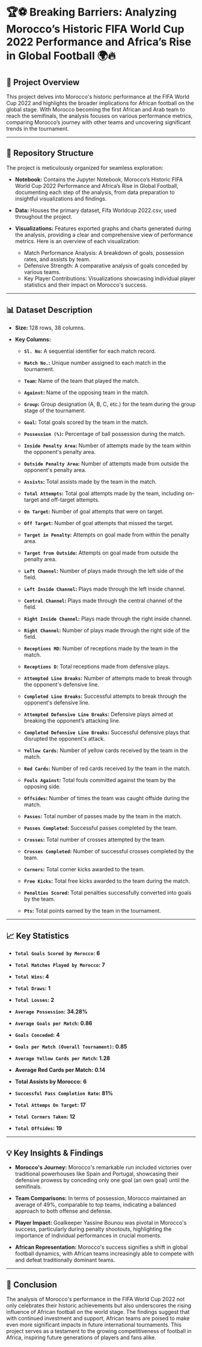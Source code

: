 # 🏆⚽ Breaking Barriers: Analyzing Morocco’s Historic FIFA World Cup 2022 Performance and Africa’s Rise in Global Football 🌍🔥

## 📌 Project Overview

This project delves into Morocco's historic performance at the FIFA World Cup 2022 and highlights the broader implications for African football on the global stage. With Morocco becoming the first African and Arab team to reach the semifinals, the analysis focuses on various performance metrics, comparing Morocco’s journey with other teams and uncovering significant trends in the tournament.

________________________________________


## 📂 Repository Structure

The project is meticulously organized for seamless exploration:

+ **Notebook:** Contains the Jupyter Notebook, Morocco’s Historic FIFA World Cup 2022 Performance and Africa’s Rise in Global Football, documenting each step of the analysis, from data preparation to insightful visualizations and findings.

+ **Data:** Houses the primary dataset, Fifa Worldcup 2022.csv, used throughout the project.

+ **Visualizations:** Features exported graphs and charts generated during the analysis, providing a clear and comprehensive view of performance metrics. Here is an overview of each visualization:

  + Match Performance Analysis: A breakdown of goals, possession rates, and assists by team.
  + Defensive Strength: A comparative analysis of goals conceded by various teams.
  + Key Player Contributions: Visualizations showcasing individual player statistics and their impact on Morocco's success.

________________________________________


## 📊 Dataset Description

+ **Size:** 128 rows, 38 columns.
+ **Key Columns:**
  
  + **`Sl. No`:** A sequential identifier for each match record.
    
  + **`Match No.`:** Unique number assigned to each match in the tournament.
    
  + **`Team`:** Name of the team that played the match.
    
  + **`Against`:** Name of the opposing team in the match.
    
  + **`Group`:** Group designation (A, B, C, etc.) for the team during the group stage of the tournament.
    
  + **`Goal`:** Total goals scored by the team in the match.
    
  + **`Possession (%)`:** Percentage of ball possession during the match.
    
  + **`Inside Penalty Area`:** Number of attempts made by the team within the opponent's penalty area.
    
  + **`Outside Penalty Area`:** Number of attempts made from outside the opponent's penalty area.
    
  + **`Assists`:** Total assists made by the team in the match.
    
  + **`Total Attempts`:** Total goal attempts made by the team, including on-target and off-target attempts.
    
  + **`On Target`:** Number of goal attempts that were on target.
    
  + **`Off Target`:** Number of goal attempts that missed the target.
    
  + **`Target in Penalty`:** Attempts on goal made from within the penalty area.
    
  + **`Target from Outside`:** Attempts on goal made from outside the penalty area.
    
  + **`Left Channel`:** Number of plays made through the left side of the field.
    
  + **`Left Inside Channel`:** Plays made through the left inside channel.
    
  + **`Central Channel`:** Plays made through the central channel of the field.
    
  + **`Right Inside Channel`:** Plays made through the right inside channel.
    
  + **`Right Channel`:** Number of plays made through the right side of the field.
    
  + **`Receptions MD`:** Number of receptions made by the team in the match.
    
  + **`Receptions D`:** Total receptions made from defensive plays.
    
  + **`Attempted Line Breaks`:** Number of attempts made to break through the opponent's defensive line.
    
  + **`Completed Line Breaks`:** Successful attempts to break through the opponent's defensive line.
    
  + **`Attempted Defensive Line Breaks`:** Defensive plays aimed at breaking the opponent’s attacking line.
    
  + **`Completed Defensive Line Breaks`:** Successful defensive plays that disrupted the opponent's attack.
    
  + **`Yellow Cards`:** Number of yellow cards received by the team in the match.
    
  + **`Red Cards`:** Number of red cards received by the team in the match.
    
  + **`Fouls Against`:** Total fouls committed against the team by the opposing side.
    
  + **`Offsides`:** Number of times the team was caught offside during the match.
    
  + **`Passes`:** Total number of passes made by the team in the match.
    
  + **`Passes Completed`:** Successful passes completed by the team.
    
  + **`Crosses`:** Total number of crosses attempted by the team.
    
  + **`Crosses Completed`:** Number of successful crosses completed by the team.
    
  + **`Corners`:** Total corner kicks awarded to the team.
    
  + **`Free Kicks`:** Total free kicks awarded to the team during the match.
    
  + **`Penalties Scored`:** Total penalties successfully converted into goals by the team.
    
  + **`Pts`:** Total points earned by the team in the tournament.

________________________________________


## 📈 Key Statistics

+ **`Total Goals Scored by Morocco`:** **6**
  
+ **`Total Matches Played by Morocco`:** **7**
  
+ **`Total Wins`:** **4**
  
+ **`Total Draws`:** **1**
  
+ **`Total Losses`:** **2**
  
+ **`Average Possession`:** **34.28%**
  
+ **`Average Goals per Match`:** **0.86**
  
+ **`Goals Conceded`:** **4**
  
+ **`Goals per Match (Overall Tournament)`:** **0.85**
  
+ **`Average Yellow Cards per Match`:** **1.28**
  
+ **Average Red Cards per Match:** **0.14**
  
+ **Total Assists by Morocco:** **6**
  
+ **`Successful Pass Completion Rate`:** **81%**

+ **`Total Attemps On Target`:** **17**
  
+ **`Total Corners Taken`:** **12**
  
+ **`Total Offsides`:** **19**

________________________________________


## 💡 Key Insights & Findings

+ **Morocco's Journey:** Morocco's remarkable run included victories over traditional powerhouses like Spain and Portugal, showcasing their defensive prowess by conceding only one goal (an own goal) until the semifinals.
  
+ **Team Comparisons:** In terms of possession, Morocco maintained an average of 49%, comparable to top teams, indicating a balanced approach to both offense and defense.
  
+ **Player Impact:** Goalkeeper Yassine Bounou was pivotal in Morocco's success, particularly during penalty shootouts, highlighting the importance of individual performances in crucial moments.
  
+ **African Representation:** Morocco's success signifies a shift in global football dynamics, with African teams increasingly able to compete with and defeat traditionally dominant teams.

________________________________________


## 🔑 Conclusion

The analysis of Morocco's performance in the FIFA World Cup 2022 not only celebrates their historic achievements but also underscores the rising influence of African football on the world stage. The findings suggest that with continued investment and support, African teams are poised to make even more significant impacts in future international tournaments. This project serves as a testament to the growing competitiveness of football in Africa, inspiring future generations of players and fans alike.
